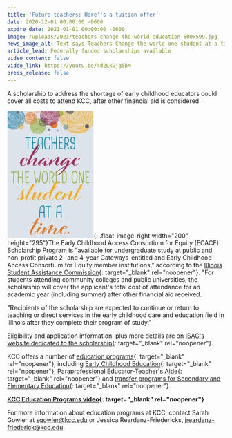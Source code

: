 ```yaml
---
title: 'Future teachers: Here''s a tuition offer'
date: 2020-12-01 00:00:00 -0600
expire_date: 2021-01-01 00:00:00 -0600
image: /uploads/2021/teachers-change-the-world-education-500x599.jpg
news_image_alt: Text says Teachers Change the world one student at a time
article_lead: Federally funded scholarships available
video_content: false
video_link: https://youtu.be/4d2LkGjg5bM
press_release: false
---
```

A scholarship to address the shortage of early childhood educators could cover all costs to attend KCC, after other financial aid is considered.

![](/uploads/2021/teachers-change-the-world-article-image200x295.jpg){: .float-image-right width="200" height="295"}The Early Childhood Access Consortium for Equity (ECACE) Scholarship Program is "available for undergraduate study at public and non-profit private 2- and 4-year Gateways-entitled and Early Childhood Access Consortium for Equity member institutions," according to the&nbsp;[Illinois Student Assistance Commission](https://www.isac.org/students/during-college/types-of-financial-aid/scholarships/ecace.html){: target="_blank" rel="noopener"}. "For students attending community colleges and public universities, the scholarship will cover the applicant's total cost of attendance for an academic year (including summer) after other financial aid received.

"Recipients of the scholarship are expected to continue or return to teaching or direct services in the early childhood care and education field in Illinois after they complete their program of study."

Eligibility and application information, plus more details are on&nbsp;[ISAC's website dedicated to the scholarship](https://www.isac.org/students/during-college/types-of-financial-aid/scholarships/ecace.html){: target="_blank" rel="noopener"}.&nbsp;

KCC offers a number of [education programs](https://kcc.smartcatalogiq.com/current/Academic-Catalog/Programs-of-Study-by-Area/Education){: target="_blank" rel="noopener"}, including [Early Childhood Education](https://kcc.smartcatalogiq.com/current/Academic-Catalog/Programs-of-Study-by-Area/Education/Early-Childhood-Education){: target="_blank" rel="noopener"}, [Paraprofessional Educator-Teacher's Aide](https://kcc.smartcatalogiq.com/current/Academic-Catalog/Programs-of-Study-by-Area/Education/Paraprofessional-Educator-Teachers-Aide){: target="_blank" rel="noopener"} and [transfer programs for Secondary and Elementary Education](https://kcc.smartcatalogiq.com/current/Academic-Catalog/Programs-of-Study-by-Area/Education/Transfer-Secondary-and-Elementary-Education){: target="_blank" rel="noopener"}.

**[KCC Education Programs video](https://youtu.be/nX3-j8bGMJY){: target="_blank" rel="noopener"}**

For more information about education programs at KCC, contact Sarah Gowler at&nbsp;[sgowler@kcc.edu](mailto:sgowler@kcc.edu) or Jessica Reardanz-Friedericks,&nbsp;[jreardanz-friederick@kcc.edu](mailto:jreardanz-friederick@kcc.edu).

&nbsp;

&nbsp;
